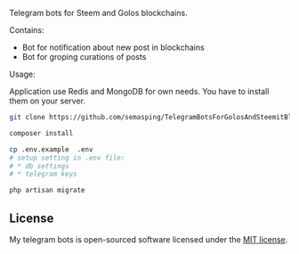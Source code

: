 Telegram bots for Steem and Golos blockchains.


Contains:
* Bot for notification about new post in blockchains
* Bot for groping curations of posts


Usage:

Application use Redis and MongoDB for own needs. You have to install them on your server.

```bash
git clone https://github.com/semasping/TelegramBotsForGolosAndSteemitBlockchains

composer install

cp .env.example  .env
# setup setting in .env file:
# * db settings
# * telegram keys 

php artisan migrate
```







## License

My telegram bots is open-sourced software licensed under the [MIT license](https://opensource.org/licenses/MIT).
